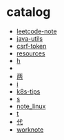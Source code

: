 # catalog
+ [leetcode-note](_posts/2016-06-20-leetcode-note.md)
+ [java-utils](_posts/2018-07-02-java-utils.md)
+ [csrf-token](_posts/2018-07-05-csrf-token.md)
+ [resources](_posts/2018-07-05-resources.md)
+ [h](_posts/2018-07-11-code-review-notes.md)
+ [
](_posts/2018-09-03-debug-tips.md)
+ [两](_posts/2018-09-03-errs.md)
+ [i](_posts/2018-09-03-install-vim.md)
+ [k8s-tips](_posts/2018-09-03-k8s-tips.md)
+ [s](_posts/2018-09-03-lead-growup.md)
+ [note_linux](_posts/2018-09-03-note_linux.md)
+ [t](_posts/2018-09-03-plan_list.md)
+ [代](_posts/2018-09-03-tips.md)
+ [worknote](_posts/2018-09-03-worknote.md)